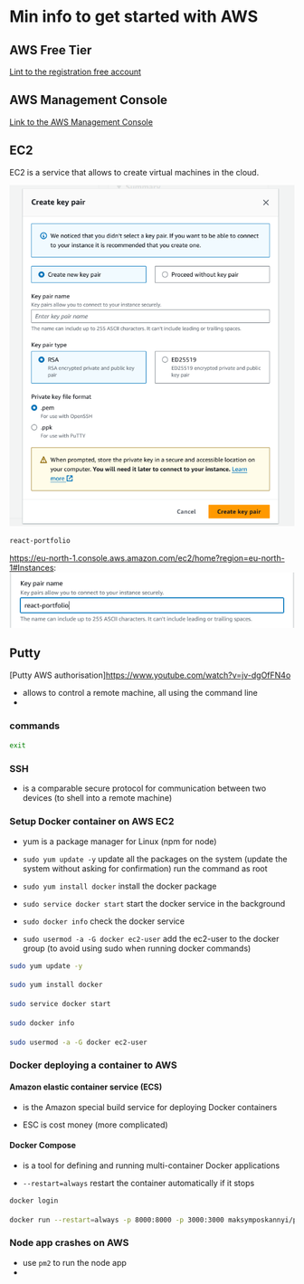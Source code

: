 # Min info to get started with AWS

## AWS Free Tier

[Lint to the registration free account](https://aws.amazon.com/free/?all-free-tier.sort-by=item.additionalFields.SortRank&all-free-tier.sort-order=asc&awsf.Free%20Tier%20Types=*all&awsf.Free%20Tier%20Categories=*all)

## AWS Management Console

[Link to the AWS Management Console](https://aws.amazon.com/console/)

## EC2

EC2 is a service that allows to create virtual machines in the cloud.

![alt text](image-13.png)

```bash
react-portfolio
```

<https://eu-north-1.console.aws.amazon.com/ec2/home?region=eu-north-1#Instances>:
![alt text](image-14.png)

## Putty

[Putty AWS authorisation]<https://www.youtube.com/watch?v=jv-dgOfFN4o>

- allows to control a remote machine, all using the command line
-

### commands

```bash
exit
```

### SSH

- is a comparable secure protocol for communication between two devices (to shell into a remote machine)

### Setup Docker container on AWS EC2

- yum is a package manager for Linux (npm for node)

- `sudo yum update -y`  update all the packages on the system (update the system without asking for confirmation) run the command as root

- `sudo yum install docker`  install the docker package

- `sudo service docker start`  start the docker service in the background

- `sudo docker info`  check the docker service

- `sudo usermod -a -G docker ec2-user`  add the ec2-user to the docker group (to avoid using sudo when running docker commands)

```bash Putty
sudo yum update -y

sudo yum install docker

sudo service docker start

sudo docker info

sudo usermod -a -G docker ec2-user
```

### Docker deploying a container to AWS

#### Amazon elastic container service (ECS)

- is the Amazon special build service for deploying Docker containers

- ESC is cost money (more complicated)

#### Docker Compose

- is a tool for defining and running multi-container Docker applications

- `--restart=always`  restart the container automatically if it stops

``` bash
docker login

docker run --restart=always -p 8000:8000 -p 3000:3000 maksymposkannyi/portfolio-react
```

### Node app crashes on AWS

- use `pm2` to run the node app
-
